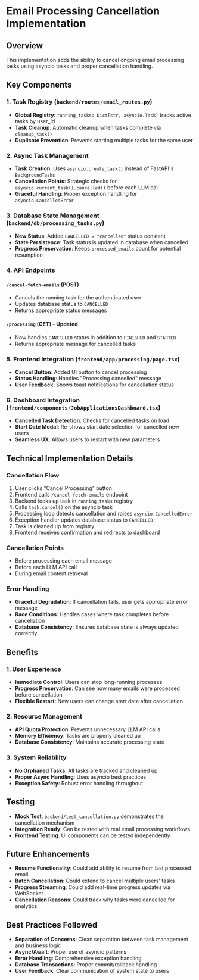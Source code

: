 # Email Processing Cancellation Implementation

## Overview
This implementation adds the ability to cancel ongoing email processing tasks using asyncio tasks and proper cancellation handling.

## Key Components

### 1. Task Registry (`backend/routes/email_routes.py`)
- **Global Registry**: `running_tasks: Dict[str, asyncio.Task]` tracks active tasks by user_id
- **Task Cleanup**: Automatic cleanup when tasks complete via `cleanup_task()`
- **Duplicate Prevention**: Prevents starting multiple tasks for the same user

### 2. Async Task Management
- **Task Creation**: Uses `asyncio.create_task()` instead of FastAPI's `BackgroundTasks`
- **Cancellation Points**: Strategic checks for `asyncio.current_task().cancelled()` before each LLM call
- **Graceful Handling**: Proper exception handling for `asyncio.CancelledError`

### 3. Database State Management (`backend/db/processing_tasks.py`)
- **New Status**: Added `CANCELLED = "cancelled"` status constant
- **State Persistence**: Task status is updated in database when cancelled
- **Progress Preservation**: Keeps `processed_emails` count for potential resumption

### 4. API Endpoints

#### `/cancel-fetch-emails` (POST)
- Cancels the running task for the authenticated user
- Updates database status to `CANCELLED`
- Returns appropriate status messages

#### `/processing` (GET) - Updated
- Now handles `CANCELLED` status in addition to `FINISHED` and `STARTED`
- Returns appropriate message for cancelled tasks

### 5. Frontend Integration (`frontend/app/processing/page.tsx`)
- **Cancel Button**: Added UI button to cancel processing
- **Status Handling**: Handles "Processing cancelled" message
- **User Feedback**: Shows toast notifications for cancellation status

### 6. Dashboard Integration (`frontend/components/JobApplicationsDashboard.tsx`)
- **Cancelled Task Detection**: Checks for cancelled tasks on load
- **Start Date Modal**: Re-shows start date selection for cancelled new users
- **Seamless UX**: Allows users to restart with new parameters

## Technical Implementation Details

### Cancellation Flow
1. User clicks "Cancel Processing" button
2. Frontend calls `/cancel-fetch-emails` endpoint
3. Backend looks up task in `running_tasks` registry
4. Calls `task.cancel()` on the asyncio task
5. Processing loop detects cancellation and raises `asyncio.CancelledError`
6. Exception handler updates database status to `CANCELLED`
7. Task is cleaned up from registry
8. Frontend receives confirmation and redirects to dashboard

### Cancellation Points
- Before processing each email message
- Before each LLM API call
- During email content retrieval

### Error Handling
- **Graceful Degradation**: If cancellation fails, user gets appropriate error message
- **Race Conditions**: Handles cases where task completes before cancellation
- **Database Consistency**: Ensures database state is always updated correctly

## Benefits

### 1. User Experience
- **Immediate Control**: Users can stop long-running processes
- **Progress Preservation**: Can see how many emails were processed before cancellation
- **Flexible Restart**: New users can change start date after cancellation

### 2. Resource Management
- **API Quota Protection**: Prevents unnecessary LLM API calls
- **Memory Efficiency**: Tasks are properly cleaned up
- **Database Consistency**: Maintains accurate processing state

### 3. System Reliability
- **No Orphaned Tasks**: All tasks are tracked and cleaned up
- **Proper Async Handling**: Uses asyncio best practices
- **Exception Safety**: Robust error handling throughout

## Testing
- **Mock Test**: `backend/test_cancellation.py` demonstrates the cancellation mechanism
- **Integration Ready**: Can be tested with real email processing workflows
- **Frontend Testing**: UI components can be tested independently

## Future Enhancements
- **Resume Functionality**: Could add ability to resume from last processed email
- **Batch Cancellation**: Could extend to cancel multiple users' tasks
- **Progress Streaming**: Could add real-time progress updates via WebSocket
- **Cancellation Reasons**: Could track why tasks were cancelled for analytics

## Best Practices Followed
- **Separation of Concerns**: Clean separation between task management and business logic
- **Async/Await**: Proper use of asyncio patterns
- **Error Handling**: Comprehensive exception handling
- **Database Transactions**: Proper commit/rollback handling
- **User Feedback**: Clear communication of system state to users
